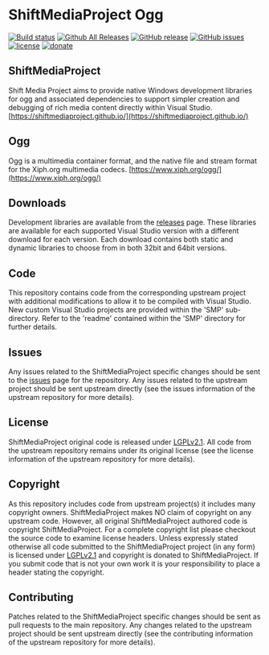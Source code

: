 ShiftMediaProject Ogg
=============
[![Build status](https://ci.appveyor.com/api/projects/status/49o363ror5h2nkp4?svg=true)](https://ci.appveyor.com/project/Sibras/ogg)
[![Github All Releases](https://img.shields.io/github/downloads/ShiftMediaProject/ogg/total.svg)](https://github.com/ShiftMediaProject/ogg/releases)
[![GitHub release](https://img.shields.io/github/release/ShiftMediaProject/ogg.svg)](https://github.com/ShiftMediaProject/ogg/releases/latest)
[![GitHub issues](https://img.shields.io/github/issues/ShiftMediaProject/ogg.svg)](https://github.com/ShiftMediaProject/ogg/issues)
[![license](https://img.shields.io/github/license/ShiftMediaProject/ogg.svg)](https://github.com/ShiftMediaProject/ogg)
[![donate](https://img.shields.io/badge/donate-link-brightgreen.svg)](https://shiftmediaproject.github.io/8-donate/)
## ShiftMediaProject

Shift Media Project aims to provide native Windows development libraries for ogg and associated dependencies to support simpler creation and debugging of rich media content directly within Visual Studio. [https://shiftmediaproject.github.io/](https://shiftmediaproject.github.io/)

## Ogg

Ogg is a multimedia container format, and the native file and stream format for the Xiph.org multimedia codecs. [https://www.xiph.org/ogg/](https://www.xiph.org/ogg/)

## Downloads

Development libraries are available from the [releases](https://github.com/ShiftMediaProject/ogg/releases) page. These libraries are available for each supported Visual Studio version with a different download for each version. Each download contains both static and dynamic libraries to choose from in both 32bit and 64bit versions.

## Code

This repository contains code from the corresponding upstream project with additional modifications to allow it to be compiled with Visual Studio. New custom Visual Studio projects are provided within the 'SMP' sub-directory. Refer to the 'readme' contained within the 'SMP' directory for further details.

## Issues

Any issues related to the ShiftMediaProject specific changes should be sent to the [issues](https://github.com/ShiftMediaProject/ogg/issues) page for the repository. Any issues related to the upstream project should be sent upstream directly (see the issues information of the upstream repository for more details).

## License

ShiftMediaProject original code is released under [LGPLv2.1](https://www.gnu.org/licenses/lgpl-2.1.html). All code from the upstream repository remains under its original license (see the license information of the upstream repository for more details).

## Copyright

As this repository includes code from upstream project(s) it includes many copyright owners. ShiftMediaProject makes NO claim of copyright on any upstream code. However, all original ShiftMediaProject authored code is copyright ShiftMediaProject. For a complete copyright list please checkout the source code to examine license headers. Unless expressly stated otherwise all code submitted to the ShiftMediaProject project (in any form) is licensed under [LGPLv2.1](https://www.gnu.org/licenses/lgpl-2.1.html) and copyright is donated to ShiftMediaProject. If you submit code that is not your own work it is your responsibility to place a header stating the copyright.

## Contributing

Patches related to the ShiftMediaProject specific changes should be sent as pull requests to the main repository. Any changes related to the upstream project should be sent upstream directly (see the contributing information of the upstream repository for more details).